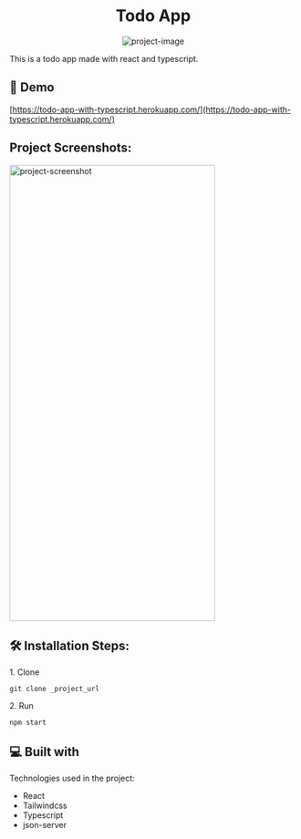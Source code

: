 <h1 align="center" id="title">Todo App</h1>

<p align="center"><img src="https://i.pinimg.com/originals/e6/13/a1/e613a17836e4a858a9d7140dfddad346.jpg" alt="project-image"></p>

<p id="description">This is a todo app made with react and typescript.</p>

<h2>🚀 Demo</h2>

[https://todo-app-with-typescript.herokuapp.com/](https://todo-app-with-typescript.herokuapp.com/)

<h2>Project Screenshots:</h2>

<img src="https://i.pinimg.com/originals/6c/ba/09/6cba09cdc5fb41d6f01a38f1ecaf7d7a.jpg" alt="project-screenshot" width="360" height="800/">

<h2>🛠️ Installation Steps:</h2>

<p>1. Clone</p>

```
git clone _project_url
```

<p>2. Run</p>

```
npm start
```

  
  
<h2>💻 Built with</h2>

Technologies used in the project:

*   React
*   Tailwindcss
*   Typescript
*   json-server
